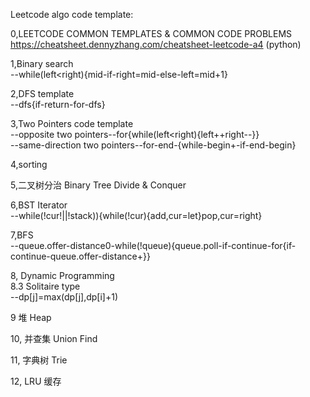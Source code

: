 Leetcode algo code template:

0,LEETCODE COMMON TEMPLATES & COMMON CODE PROBLEMS
https://cheatsheet.dennyzhang.com/cheatsheet-leetcode-a4 (python)

1,Binary search   
--while(left<right){mid-if-right=mid-else-left=mid+1}

2,DFS template                                                                                                            
--dfs{if-return-for-dfs}

3,Two Pointers code template                                           
--opposite two pointers--for{while(left<right){left++right--}}                                  
--same-direction two pointers--for-end-{while-begin+-if-end-begin}
        
4,sorting

5,⼆叉树分治 Binary Tree Divide & Conquer

6,BST Iterator                                                 
--while(!cur!||!stack)){while(!cur){add,cur=let}pop,cur=right}

7,BFS                                                       
--queue.offer-distance0-while(!queue){queue.poll-if-continue-for{if-continue-queue.offer-distance+}}
    
8, Dynamic Programming                                                       
8.3 Solitaire type                                                    
--dp[j]=max(dp[j],dp[i]+1)
                                                                                                            
9 堆 Heap 
                                                                       
10, 并查集 Union Find 
                                                                                                            
11, 字典树 Trie                                      
                                      
12, LRU 缓存
